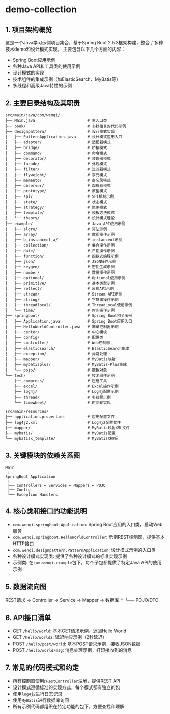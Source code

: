 # demo-collection

## 1. 项目架构概览

这是一个Java学习示例项目集合，基于Spring Boot 2.5.3框架构建，整合了多种技术demo和设计模式实现。
主要包含以下几个方面的内容：
- Spring Boot应用示例
- 各种Java API和工具类的使用示例
- 设计模式的实现
- 技术组件的集成示例（如ElasticSearch、MyBatis等）
- 多线程和高级Java特性的示例

## 2. 主要目录结构及其职责

```
src/main/java/com/wenqi/
├── Main.java                       # 主入口类
├── book/                           # 书籍相关的代码示例
├── designpattern/                  # 设计模式实现
│   ├── PatternApplication.java     # 设计模式应用入口
│   ├── adapter/                    # 适配器模式
│   ├── bridge/                     # 桥接模式
│   ├── command/                    # 命令模式
│   ├── decorator/                  # 装饰器模式
│   ├── facade/                     # 外观模式
│   ├── filter/                     # 过滤器模式
│   ├── flyweight/                  # 享元模式
│   ├── memento/                    # 备忘录模式
│   ├── observer/                   # 观察者模式
│   ├── prototype/                  # 原型模式
│   ├── spi/                        # SPI机制示例
│   ├── state/                      # 状态模式
│   ├── strategy/                   # 策略模式
│   ├── template/                   # 模板方法模式
│   └── theory/                     # 设计模式理论
├── example/                        # Java API使用示例
│   ├── algro/                      # 算法示例
│   ├── array/                      # 数组操作示例
│   ├── b_instanceof_a/             # instanceof示例
│   ├── collection/                 # 集合操作示例
│   ├── date/                       # 日期操作示例
│   ├── function/                   # 函数式编程示例
│   ├── json/                       # JSON操作示例
│   ├── keygen/                     # 密钥生成示例
│   ├── number/                     # 数值操作示例
│   ├── optional/                   # Optional使用示例
│   ├── primitive/                  # 基本类型示例
│   ├── reflect/                    # 反射API示例
│   ├── stream/                     # Stream API示例
│   ├── string/                     # 字符串操作示例
│   ├── threadlocal/                # ThreadLocal使用示例
│   └── time/                       # 时间操作示例
├── springboot/                     # Spring Boot相关示例
│   ├── Application.java            # Spring Boot应用入口
│   ├── HelloWorldController.java   # 简单控制器示例
│   ├── center/                     # 中心模块
│   ├── config/                     # 配置类
│   ├── controller/                 # Web控制器
│   ├── elasticsearch/              # ElasticSearch集成
│   ├── exception/                  # 异常处理
│   ├── mapper/                     # MyBatis映射
│   ├── mybatisplus/                # MyBatis-Plus集成
│   └── pojo/                       # 数据对象
└── tech/                           # 技术组件示例
    ├── compress/                   # 压缩工具
    ├── excel/                      # Excel操作示例
    ├── log4j/                      # Log4j配置示例
    ├── thread/                     # 多线程示例
    └── timewheel/                  # 时间轮实现

src/main/resources/
├── application.properties          # 应用配置文件
├── log4j2.xml                      # Log4j2配置文件
├── mapper/                         # MyBatis映射XML文件
├── mybatis/                        # MyBatis配置
└── mybatisx_template/              # MyBatisX模板
```

## 3. 关键模块的依赖关系图

```
Main
 ↓
SpringBoot Application
 ↓
 ├── Controllers ← Services ← Mappers ← POJO
 ├── Config
 └── Exception Handlers
```

## 4. 核心类和接口的功能说明

- `com.wenqi.springboot.Application`: Spring Boot应用的入口类，启动Web服务
- `com.wenqi.springboot.HelloWorldController`: 示例REST控制器，提供基本HTTP接口
- `com.wenqi.designpattern.PatternApplication`: 设计模式示例的入口类
- 各种设计模式实现类: 提供了各种设计模式的标准实现示例
- 示例类: 在`com.wenqi.example`包下，每个子包都提供了特定Java API的使用示例

## 5. 数据流向图

REST请求 → Controller → Service → Mapper → 数据库
                      ↑
                      └── POJO/DTO

## 6. API接口清单

- GET `/hello/world`: 基本GET请求示例，返回Hello World
- GET `/hello/world2`: 延迟响应示例（2秒延迟）
- POST `/hello/post/world`: 基本POST请求示例，接收JSON数据
- POST `/hello/world/msg`: 消息处理示例，打印接收到的消息

## 7. 常见的代码模式和约定

- 所有控制器使用`@RestController`注解，提供REST API
- 设计模式遵循标准的实现方式，每个模式都有独立的包
- 使用`log4j2`进行日志记录
- 使用`MyBatis`进行数据库访问
- 所有示例代码都组织在特定功能的包下，方便查找和理解